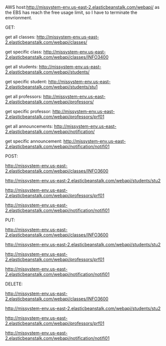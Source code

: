 
AWS host:http://missystem-env.us-east-2.elasticbeanstalk.com/webapi/
as the EBS has reach the free usage limit, so I have to terminate the envrionment.

GET: 

get all classes: http://missystem-env.us-east-2.elasticbeanstalk.com/webapi/classes/

get specific class: http://missystem-env.us-east-2.elasticbeanstalk.com/webapi/classes/INFO3400

get all students: http://missystem-env.us-east-2.elasticbeanstalk.com/webapi/students/

get specific student: http://missystem-env.us-east-2.elasticbeanstalk.com/webapi/students/stu1

get all professors: http://missystem-env.us-east-2.elasticbeanstalk.com/webapi/professors/

get specific professor: http://missystem-env.us-east-2.elasticbeanstalk.com/webapi/professors/prf01

get all announcements: http://missystem-env.us-east-2.elasticbeanstalk.com/webapi/notification/

get specific announcement: http://missystem-env.us-east-2.elasticbeanstalk.com/webapi/notification/notifi01

POST:

http://missystem-env.us-east-2.elasticbeanstalk.com/webapi/classes/INFO3600

http://missystem-env.us-east-2.elasticbeanstalk.com/webapi/students/stu2

http://missystem-env.us-east-2.elasticbeanstalk.com/webapi/professors/prf01
 
http://missystem-env.us-east-2.elasticbeanstalk.com/webapi/notification/notifi01

PUT:

http://missystem-env.us-east-2.elasticbeanstalk.com/webapi/classes/INFO3600

http://missystem-env.us-east-2.elasticbeanstalk.com/webapi/students/stu2

http://missystem-env.us-east-2.elasticbeanstalk.com/webapi/professors/prf01
 
http://missystem-env.us-east-2.elasticbeanstalk.com/webapi/notification/notifi01

DELETE:

http://missystem-env.us-east-2.elasticbeanstalk.com/webapi/classes/INFO3600

http://missystem-env.us-east-2.elasticbeanstalk.com/webapi/students/stu2

http://missystem-env.us-east-2.elasticbeanstalk.com/webapi/professors/prf01
 
http://missystem-env.us-east-2.elasticbeanstalk.com/webapi/notification/notifi01
